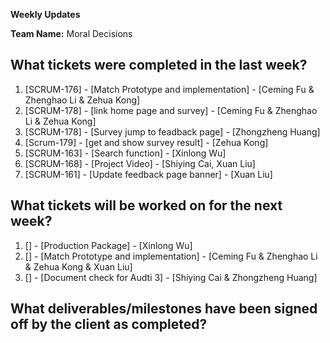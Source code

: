 **Weekly Updates**

**Team Name:** Moral Decisions

## What tickets were completed in the last week?
1. [SCRUM-176] - [Match Prototype and implementation] - [Ceming Fu & Zhenghao Li & Zehua Kong]
1. [SCRUM-178] - [link home page and survey] - [Ceming Fu & Zhenghao Li & Zehua Kong]
2. [SCRUM-178] - [Survey jump to feadback page] - [Zhongzheng Huang] 
3. [Scrum-179] - [get and show survey result] - [Zehua Kong]
4. [SCRUM-163] - [Search function] - [Xinlong Wu]
5. [SCRUM-168] - [Project Video] - [Shiying Cai, Xuan Liu]
6. [SCRUM-161] - [Update feedback page banner] - [Xuan Liu]

## What tickets will be worked on for the next week?
1. [] - [Production Package] - [Xinlong Wu]
2. [] - [Match Prototype and implementation] - [Ceming Fu & Zhenghao Li & Zehua Kong & Xuan Liu]
3. [] - [Document check for Audti 3] - [Shiying Cai & Zhongzheng Huang]


## What deliverables/milestones have been signed off by the client as completed?

